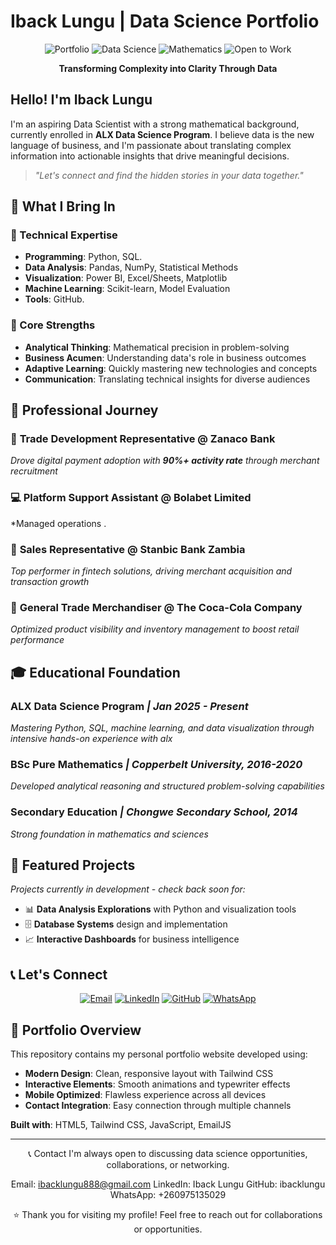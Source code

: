 # Iback Lungu | Data Science Portfolio

<div align="center">
  
![Portfolio](https://img.shields.io/badge/🌐-Portfolio_Live-10b981?style=for-the-badge)
![Data Science](https://img.shields.io/badge/📊-Aspiring_Data_Scientist-0ea5e9?style=for-the-badge)
![Mathematics](https://img.shields.io/badge/🧮-Mathematical_Foundation-8b5cf6?style=for-the-badge)
![Open to Work](https://img.shields.io/badge/💼-Open_to_Opportunities-f59e0b?style=for-the-badge)

**Transforming Complexity into Clarity Through Data**

</div>

##  Hello! I'm Iback Lungu

I'm an aspiring Data Scientist with a strong mathematical background, currently enrolled  in **ALX Data Science Program**. I believe data is the new language of business, and I'm passionate about translating complex information into actionable insights that drive meaningful decisions.

> *"Let's connect and find the hidden stories in your data together."*

## 🚀 What I Bring In

### 🔧 Technical Expertise
- **Programming**: Python, SQL. 
- **Data Analysis**: Pandas, NumPy, Statistical Methods
- **Visualization**: Power BI, Excel/Sheets, Matplotlib
- **Machine Learning**: Scikit-learn, Model Evaluation
- **Tools**: GitHub.

### 🧠 Core Strengths
- **Analytical Thinking**: Mathematical precision in problem-solving
- **Business Acumen**: Understanding data's role in business outcomes
- **Adaptive Learning**: Quickly mastering new technologies and concepts
- **Communication**: Translating technical insights for diverse audiences

## 💼 Professional Journey

### 🏦 **Trade Development Representative** @ Zanaco Bank
*Drove digital payment adoption with **90%+ activity rate** through merchant recruitment*

### 💻 **Platform Support Assistant** @ Bolabet Limited  
*Managed operations .

### 📱 **Sales Representative** @ Stanbic Bank Zambia
*Top performer in fintech solutions, driving merchant acquisition and transaction growth*

### 🥤 **General Trade Merchandiser** @ The Coca-Cola Company
*Optimized product visibility and inventory management to boost retail performance*

## 🎓 Educational Foundation

### **ALX Data Science Program** *| Jan 2025 - Present*
*Mastering Python, SQL, machine learning, and data visualization through intensive hands-on experience with alx*

### **BSc Pure Mathematics** *| Copperbelt University, 2016-2020*
*Developed analytical reasoning and structured problem-solving capabilities*

### **Secondary Education** *| Chongwe Secondary School, 2014*
*Strong foundation in mathematics and sciences*

## 🌟 Featured Projects

*Projects currently in development - check back soon for:*
- 📊 **Data Analysis Explorations** with Python and visualization tools
- 🗄️ **Database Systems** design and implementation
- 📈 **Interactive Dashboards** for business intelligence

## 📞 Let's Connect

<div align="center">

[![Email](https://img.shields.io/badge/📧-ibacklungu888@gmail.com-D14836?style=for-the-badge&logo=gmail&logoColor=white)](mailto:ibacklungu888@gmail.com)
[![LinkedIn](https://img.shields.io/badge/💼-Connect_on_LinkedIn-0077B5?style=for-the-badge&logo=linkedin&logoColor=white)](https://linkedin.com/in/iback-lungu-3217451b4)
[![GitHub](https://img.shields.io/badge/🐙-Follow_on_GitHub-181717?style=for-the-badge&logo=github&logoColor=white)](https://github.com/ibacklungu)
[![WhatsApp](https://img.shields.io/badge/💬-Message_on_WhatsApp-25D366?style=for-the-badge&logo=whatsapp&logoColor=white)](https://wa.me/260975135029)

</div>

## 📁 Portfolio Overview

This repository contains my personal portfolio website developed using:
-  **Modern Design**: Clean, responsive layout with Tailwind CSS
-  **Interactive Elements**: Smooth animations and typewriter effects
-  **Mobile Optimized**: Flawless experience across all devices
-  **Contact Integration**: Easy connection through multiple channels

**Built with**: HTML5, Tailwind CSS, JavaScript, EmailJS

---

<div align="center">

📞 Contact
I'm always open to discussing data science opportunities, collaborations, or networking.

Email: ibacklungu888@gmail.com
LinkedIn: Iback Lungu
GitHub: ibacklungu
WhatsApp: +260975135029

<div align="center">

⭐ Thank you for visiting my profile! Feel free to reach out for collaborations or opportunities.

</div>
